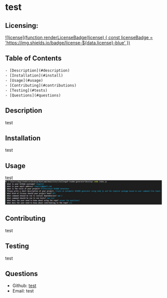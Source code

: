 # test

  ## Licensing:
  [![license](function renderLicenseBadge(license) {
  const licenseBadge = 'https://img.shields.io/badge/license-${data.license}-blue'
})](https://shields.io)

  ## Table of Contents
    - [Description](#description)
    - [Installation](#install)
    - [Usage](#usage)
    - [Contributing](#contributions)
    - [Testing](#tests)
    - [Questions](#questions)

  <a name="description"></a>
  ## Description
  test

  <a name="install"></a>
  ## Installation 
  test

  <a name="usage"></a>
  ## Usage 
  test
  ![Media-Queries-Image](./utils/usage-image.jpg)

  <a name="contributions"></a>
  ## Contributing
  test

  <a name="tests"></a>
  ## Testing
  test

  <a name="questions"></a>
  ## Questions 
  - Github: [test](https://github.com/test)
  - Email: test
